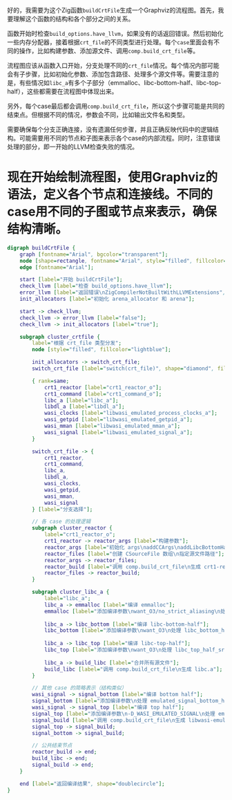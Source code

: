 好的，我需要为这个Zig函数`buildCrtFile`生成一个Graphviz的流程图。首先，我要理解这个函数的结构和各个部分之间的关系。

函数开始时检查`build_options.have_llvm`，如果没有的话返回错误。然后初始化一些内存分配器，接着根据`crt_file`的不同类型进行处理。每个`case`里面会有不同的操作，比如构建参数、添加源文件、调用`comp.build_crt_file`等。

流程图应该从函数入口开始，分支处理不同的`crt_file`情况。每个情况内部可能会有子步骤，比如初始化参数、添加包含路径、处理多个源文件等。需要注意的是，有些情况如`libc_a`有多个子部分（emmalloc、libc-bottom-half、libc-top-half），这些都需要在流程图中体现出来。

另外，每个case最后都会调用`comp.build_crt_file`，所以这个步骤可能是共同的结束点。但根据不同的情况，参数会不同，比如输出文件名和类型。

需要确保每个分支正确连接，没有遗漏任何步骤，并且正确反映代码中的逻辑结构。可能需要用不同的节点和子图来表示各个case的内部流程。同时，注意错误处理的部分，即一开始的LLVM检查失败的情况。

现在开始绘制流程图，使用Graphviz的语法，定义各个节点和连接线。不同的case用不同的子图或节点来表示，确保结构清晰。
================================================
```dot
digraph buildCrtFile {
    graph [fontname="Arial", bgcolor="transparent"];
    node [shape=rectangle, fontname="Arial", style="filled", fillcolor="lightgray"];
    edge [fontname="Arial"];

    start [label="开始 buildCrtFile"];
    check_llvm [label="检查 build_options.have_llvm"];
    error_llvm [label="返回错误\nZigCompilerNotBuiltWithLLVMExtensions", shape="diamond", fillcolor="pink"];
    init_allocators [label="初始化 arena_allocator 和 arena"];

    start -> check_llvm;
    check_llvm -> error_llvm [label="false"];
    check_llvm -> init_allocators [label="true"];

    subgraph cluster_crtfile {
        label="根据 crt_file 类型分发";
        node [style="filled", fillcolor="lightblue"];

        init_allocators -> switch_crt_file;
        switch_crt_file [label="switch(crt_file)", shape="diamond", fillcolor="lightyellow"];

        { rank=same;
            crt1_reactor [label="crt1_reactor_o"];
            crt1_command [label="crt1_command_o"];
            libc_a [label="libc_a"];
            libdl_a [label="libdl_a"];
            wasi_clocks [label="libwasi_emulated_process_clocks_a"];
            wasi_getpid [label="libwasi_emulated_getpid_a"];
            wasi_mman [label="libwasi_emulated_mman_a"];
            wasi_signal [label="libwasi_emulated_signal_a"];
        }

        switch_crt_file -> {
            crt1_reactor,
            crt1_command,
            libc_a,
            libdl_a,
            wasi_clocks,
            wasi_getpid,
            wasi_mman,
            wasi_signal
        } [label="分支选择"];

        // 各 case 的处理逻辑
        subgraph cluster_reactor {
            label="crt1_reactor_o";
            crt1_reactor -> reactor_args [label="构建参数"];
            reactor_args [label="初始化 args\naddCCArgs\naddLibcBottomHalfIncludes"];
            reactor_files [label="创建 CSourceFile 数组\n指定源文件路径"];
            reactor_args -> reactor_files;
            reactor_build [label="调用 comp.build_crt_file\n生成 crt1-reactor"];
            reactor_files -> reactor_build;
        }

        subgraph cluster_libc_a {
            label="libc_a";
            libc_a -> emmalloc [label="编译 emmalloc"];
            emmalloc [label="添加编译参数\nwant_O3/no_strict_aliasing\n处理 emmalloc_src_files"];
            
            libc_a -> libc_bottom [label="编译 libc-bottom-half"];
            libc_bottom [label="添加编译参数\nwant_O3\n处理 libc_bottom_half_src_files"];
            
            libc_a -> libc_top [label="编译 libc-top-half"];
            libc_top [label="添加编译参数\nwant_O3\n处理 libc_top_half_src_files"];
            
            libc_a -> build_libc [label="合并所有源文件"];
            build_libc [label="调用 comp.build_crt_file\n生成 libc.a"];
        }

        // 其他 case 的简略表示（结构类似）
        wasi_signal -> signal_bottom [label="编译 bottom half"];
        signal_bottom [label="添加编译参数\n处理 emulated_signal_bottom_half_src_files"];
        wasi_signal -> signal_top [label="编译 top half"];
        signal_top [label="添加编译参数\n-D_WASI_EMULATED_SIGNAL\n处理 emulated_signal_top_half_src_files"];
        signal_build [label="调用 comp.build_crt_file\n生成 libwasi-emulated-signal.a"];
        signal_top -> signal_build;
        signal_bottom -> signal_build;

        // 公共结束节点
        reactor_build -> end;
        build_libc -> end;
        signal_build -> end;
    }

    end [label="返回编译结果", shape="doublecircle"];
}
```